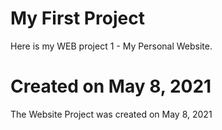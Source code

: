 # My First Project 
 Here is my WEB project 1 - My Personal Website.
 # Created on May 8, 2021
 The Website Project was created on May 8, 2021 